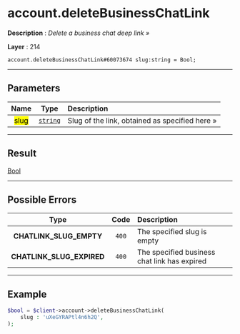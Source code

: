 # account.deleteBusinessChatLink

**Description** : *Delete a business chat deep link &raquo;*

**Layer** : 214

```tl
account.deleteBusinessChatLink#60073674 slug:string = Bool;
```

---

## Parameters

| Name | Type | Description |
| :---: | :---: | :--- |
| <mark>slug</mark> | [`string`](type/string) | Slug of the link, obtained as specified here » |

---

## Result

[Bool](type/Bool)

---

## Possible Errors

| Type | Code | Description |
| :---: | :---: | :--- |
| **CHATLINK_SLUG_EMPTY** | `400` | The specified slug is empty |
| **CHATLINK_SLUG_EXPIRED** | `400` | The specified business chat link has expired |

---

## Example

```php
$bool = $client->account->deleteBusinessChatLink(
	slug : 'uXeGYRAPtl4n6h2Q',
);
```